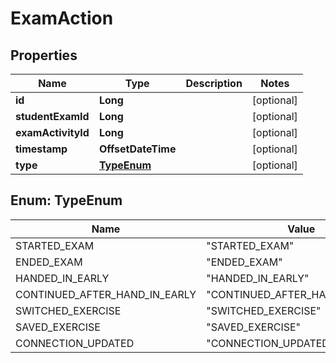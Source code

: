 

# ExamAction


## Properties

| Name | Type | Description | Notes |
|------------ | ------------- | ------------- | -------------|
|**id** | **Long** |  |  [optional] |
|**studentExamId** | **Long** |  |  [optional] |
|**examActivityId** | **Long** |  |  [optional] |
|**timestamp** | **OffsetDateTime** |  |  [optional] |
|**type** | [**TypeEnum**](#TypeEnum) |  |  [optional] |



## Enum: TypeEnum

| Name | Value |
|---- | -----|
| STARTED_EXAM | &quot;STARTED_EXAM&quot; |
| ENDED_EXAM | &quot;ENDED_EXAM&quot; |
| HANDED_IN_EARLY | &quot;HANDED_IN_EARLY&quot; |
| CONTINUED_AFTER_HAND_IN_EARLY | &quot;CONTINUED_AFTER_HAND_IN_EARLY&quot; |
| SWITCHED_EXERCISE | &quot;SWITCHED_EXERCISE&quot; |
| SAVED_EXERCISE | &quot;SAVED_EXERCISE&quot; |
| CONNECTION_UPDATED | &quot;CONNECTION_UPDATED&quot; |



